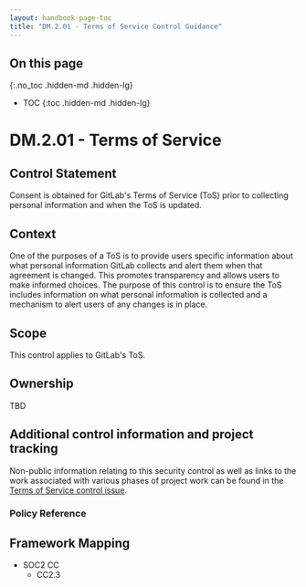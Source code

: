 ```yaml
---
layout: handbook-page-toc
title: "DM.2.01 - Terms of Service Control Guidance"
---
```


## On this page
{:.no_toc .hidden-md .hidden-lg}

- TOC
{:toc .hidden-md .hidden-lg}

# DM.2.01 - Terms of Service

## Control Statement

Consent is obtained for GitLab's Terms of Service (ToS) prior to collecting personal information and when the ToS is updated.

## Context

One of the purposes of a ToS is to provide users specific information about what personal information GitLab collects and alert them when that agreement is changed. This promotes transparency and allows users to make informed choices. The purpose of this control is to ensure the ToS includes information on what personal information is collected and a mechanism to alert users of any changes is in place.

## Scope

This control applies to GitLab's ToS.

## Ownership

TBD

## Additional control information and project tracking

Non-public information relating to this security control as well as links to the work associated with various phases of project work can be found in the [Terms of Service control issue](https://gitlab.com/gitlab-com/gl-security/compliance/compliance/issues/793).

### Policy Reference

## Framework Mapping

* SOC2 CC
  * CC2.3
